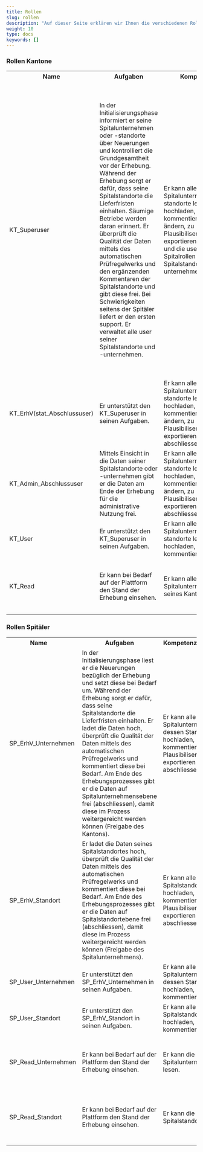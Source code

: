 ```yaml
---
title: Rollen
slug: rollen
description: "Auf dieser Seite erklären wir Ihnen die verschiedenen Rollen, die es auf der Plattform gibt."
weight: 10
type: docs
keywords: []
---
```


### Rollen Kantone

<table style="width:100%">
  <tr>
    <th style="width:22%"> Name </div></th>
    <th> Aufgaben </th>
    <th style="width:20%"> Kompetenzen </div> </th>
    <th style="width:32%"> Verantwortung </div> </th>
  </tr>
  <tr>
    <td> KT_Superuser </td>
    <td> In der Initialisierungsphase informiert er seine Spitalunternehmen oder -standorte über Neuerungen und kontrolliert die Grundgesamtheit vor der Erhebung. Während der Erhebung sorgt er dafür, dass seine Spitalstandorte die Lieferfristen einhalten. Säumige Betriebe werden daran erinnert. Er überprüft die Qualität der Daten mittels des automatischen Prüfregelwerks und den ergänzenden Kommentaren der Spitalstandorte und gibt diese frei. Bei Schwierigkeiten seitens der Spitäler liefert er den ersten support. Er verwaltet alle user seiner Spitalstandorte und -unternehmen. </td>
    <td> Er kann alle Daten seiner Spitalunternehmen und- standorte lesen, hochladen, kommentieren, Prüfstati ändern, zu Plausibiliserungszwecken exportieren, abschliessen und die user aller Spitalrollen seiner Spitalstandorte und -unternehmen verwalten. </td>
    <td> Er sorgt dafür, dass die Erhebung in den Spitalunternehmen innerhalb seines Zuständigkeitsgebiets durchgeführt wird und informiert diese über anstehende Neuerungen. Bei konzeptuellen, technischen oder inhaltlichen Fragen sind die Kantone erste Anlaufstelle. Sie führen Eingangskontrollen sowie Rückfragen durch und besorgen das Mahnwesen. Bis Ende Juni des Erhebungsjahres sorgt der Kanton dafür, dass die verlangten Informationen aller im Kanton ansässigen Spitalunternehmen und -standorten mit gesundheitspolizeilicher Betriebsbewilligung korrekt und vollständig vorliegen. Die vom Spitalunternehmen angegebenen Begründungen bei Fehlermeldungen auf dem Prüfprotokoll werden vom Kanton auf ihre Plausibilität hin überprüft und akzeptiert. </td>
  </tr>
  <tr>
    <td> KT_ErhV(stat_Abschlussuser) </td>
    <td> Er unterstützt den KT_Superuser in seinen Aufgaben. </td>
    <td> Er kann alle Daten seiner Spitalunternehmen und- standorte lesen, hochladen, kommentieren, Prüfstati ändern, zu Plausibiliserungszwecken exportieren, abschliessen. </td>
    <td> Die kantonale Erhebungsstelle gibt für das betroffene Erhebungsjahr Ende Juli die Daten der Spitalunternehmen auf ihrem Hoheitsgebiet für die Nutzung nach BStatG frei. </td>
  </tr>
  <tr>
    <td> KT_Admin_Abschlussuser </td>
    <td> Mittels Einsicht in die Daten seiner Spitalstandorte oder -unternehmen gibt er die Daten am Ende der Erhebung für die administrative Nutzung frei. </td>
    <td> Er kann alle Daten seiner Spitalunternehmen und- standorte lesen, hochladen, kommentieren, Prüfstati ändern, zu Plausibiliserungszwecken exportieren, abschliessen. </td>
    <td> Das kantonale Gesundheitsamt gibt für das betroffene Erhebungsjahr Ende Juli die Daten der Spitalunternehmen auf ihrem Hoheitsgebiet für die Nutzung nach KVG frei. </td>   
  </tr>
  <tr>
    <td> KT_User </td>
    <td> Er unterstützt den KT_Superuser in seinen Aufgaben. </td>
    <td> Er kann alle Daten seiner Spitalunternehmen und- standorte lesen, hochladen, kommentieren. </td>
    <td> Er unterstützt den KT_Superuser in seinen Aufgaben. </td>
  </tr>
  <tr>
    <td> KT_Read </td>
    <td> Er kann bei Bedarf auf der Plattform den Stand der Erhebung einsehen. </td>
    <td> Er kann alle Daten aller Spitalunternehmen seines Kantons lesen. </td>
    <td> Er unterliegt der Schweigepflicht und darf keine Information über gelesene Informationen auf der Plattform Unbefugten mitteilen. </td>
  </tr>
</table>

### Rollen Spitäler
 
<table>
  <tr>
    <th><div style="width:155px"> Name </div></th>
    <th> Aufgaben </th>
    <th> <div style="width:110px"> Kompetenzen </div> </th>
    <th> <div style="width:120px"> Verantwortung </div> </th>
  </tr>
  <tr>
    <td>SP_ErhV_Unternehmen </td>
    <td> In der Initialisierungsphase liest er die Neuerungen bezüglich der Erhebung und setzt diese bei Bedarf um. Während der Erhebung sorgt er dafür, dass seine Spitalstandorte die Lieferfristen einhalten. Er ladet die Daten hoch, überprüft die Qualität der Daten mittels des automatischen Prüfregelwerks und kommentiert diese bei Bedarf. Am Ende des Erhebungsprozesses gibt er die Daten auf Spitalunternehmensebene frei (abschliessen), damit diese im Prozess weitergereicht werden können (Freigabe des Kantons). </td>
    <td> Er kann alle Daten seines Spitalunternehmen und dessen Standorte lesen, hochladen, kommentieren, zu Plausibiliserungszwecken exportieren und abschliessen. </td>
    <td> Er sorgt dafür, dass die Daten seines Spitalunternehmens innerhalb der vorgegebenen Frist und in guter Qualität vorliegen und gibt diese auf Ebene Spitalunternehmen frei. </td>
  </tr>
  <tr>
    <td>SP_ErhV_Standort</td>
    <td> Er ladet die Daten seines Spitalstandortes hoch, überprüft die Qualität der Daten mittels des automatischen Prüfregelwerks und kommentiert diese bei Bedarf. Am Ende des Erhebungsprozesses gibt er die Daten auf Spitalstandortebene frei (abschliessen), damit diese im Prozess weitergereicht werden können (Freigabe des Spitalunternehmens). </td>
    <td> Er kann alle Daten seines Spitalstandorts lesen, hochladen, kommentieren, zu Plausibiliserungszwecken exportieren und abschliessen. </td>
    <td> Er sorgt dafür, dass die Daten seines Spitalstandorts innerhalb der vorgegebenen Frist und in guter Qualität vorliegen und gibt diese auf Ebene Spitalstandort frei. </td>
  </tr>
  <tr>
    <td> SP_User_Unternehmen </td>
    <td> Er unterstützt den SP_ErhV_Unternehmen in seinen Aufgaben. </td>
    <td> Er kann alle Daten seines Spitalunternehms und dessen Standorte lesen, hochladen, kommentieren. </td>
    <td> Er unterstützt den SP_ErhV_Unternehmen in seinen Aufgaben. </td>
  </tr>
  <tr>
    <td> SP_User_Standort </td>
    <td> Er unterstützt den SP_ErhV_Standort in seinen Aufgaben. </td>
    <td> Er kann alle Daten seines Spitalstandorts lesen, hochladen, kommentieren. </td>
    <td> Er unterstützt den SP_ErhV_Standort in seinen Aufgaben. </td>
  </tr>
  <tr>
    <td> SP_Read_Unternehmen </td>
    <td> Er kann bei Bedarf auf der Plattform den Stand der Erhebung einsehen. </td>
    <td> Er kann die Daten seines Spitalunternehmens lesen. </td>
    <td> Er unterliegt der Schweigepflicht und darf keine Information über gelesene Informationen auf der Plattform Unbefugten mitteilen. </td>
  </tr>
  <tr>
    <td> SP_Read_Standort </td>
    <td> Er kann bei Bedarf auf der Plattform den Stand der Erhebung einsehen. </td>
    <td> Er kann die Daten seines Spitalstandorts lesen. </td>
    <td> Er unterliegt der Schweigepflicht und darf keine Information über gelesene Informationen auf der Plattform Unbefugten mitteilen. </td>
  </tr>
</table>

<!-- 

  <tr>
    <td> </td>
    <td> </td>
    <td> </td>
    <td> </td>
  </tr>

  -->